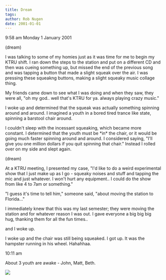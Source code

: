 ```yaml
---
title: Dream
tags: 
author: Rob Nugen
date: 2001-01-01
---
```


<p class=date>9:58 am Monday 1 January 2001</p>

<p class=note>(dream)</p>


<p class="dream">I was talking to some of my homies just as it was time for
me to begin my KTRU shift.  I ran down the steps to the station and put on
a different CD and then was cueing something up, but missed the end of the
previous song and was tapping a button that made a slight squeak over the
air.  I was pressing these squeakng buttons, making a slight squeaky music
collage thing.</p>

<p class="dream">My friends came down to see what I was doing and when they
saw, they were all, "oh my god.. well that's KTRU for ya.  always playing
crazy music."</p>

<p>I woke up and determined that the squeak was actually something spinning
around and around.  I imagined a youth in a bored tired trance like state,
spinning a barstool chair around.</p>

<p>I couldn't sleep with the incessant squeaking, which became more
constant.  I determined that the youth must be *in* the chair, or it would
be going much faster spinning around and around.  I considered saying, "I'll
give you one million dollars if you quit spinning that chair."  Instead I
rolled over on my side and slept again.</p>

<p class="note">(dream)</p>

<p class="dream">At a KTRU meeting, I presented my case, "I'd like to do a
weird experimental show that I just make up as I go - squeaky noises and
stuff and tapping the mic and just whatever.  I won't hurt any equipment.. I
could do the show from like 4 to 7am or something."</p>

<p class="dream">"I guess it's time to tell him," someone said, "about
moving the station to Florida..."</p>

<p class="dream">I immediately knew that this was my last semester; they
were moving the station and for whatever reason I was out.  I gave everyone
a big big big hug, thanking them for all the fun times..</p>

<p>and I woke up.</p>

<p>I woke up and the chair was still being squeaked.  I got up.  It was the
hampster running in his wheel.   Hahahhaa.</p>

<p class="date">10:11 am</p>

<p>About 3 youth are awake - John, Matt, Beth.</p>

<p><img src="/images/rob/wL-ROB.gif"/></p>

